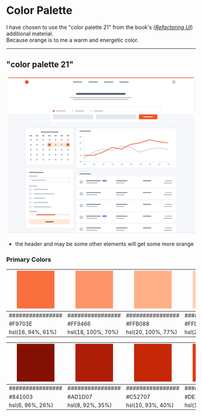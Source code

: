 # Color Palette

I have chosen to use the "color palette 21" from the book's (_[Refactoring UI](https://www.refactoringui.com/?ref=sidebar)_) additional material.  
Because orange is to me a warm and energetic color.

---

## "color palette 21"

![refactoring ui sample site mockup palette 21](../../images/doc_images/design_system/color_palette_21/palette_21_example_site_refactoringui.png)

- the header and may be some other elements will get some more orange

### Primary Colors

| ![#F9703E](../../images/doc_images/design_system/color_palette_21/primary/%23F9703E.jpg) | ![#FF9466](../../images/doc_images/design_system/color_palette_21/primary/%23FF9466.jpg) | ![#FFB088](../../images/doc_images/design_system/color_palette_21/primary/%23FFB088.jpg) | ![#FFD0B5](../../images/doc_images/design_system/color_palette_21/primary/%23FFD0B5.jpg) | ![#FFE8D9](../../images/doc_images/design_system/color_palette_21/primary/%23FFE8D9.jpg) |
| ---------------------------------------------------------------------------------------- | ---------------------------------------------------------------------------------------- | ---------------------------------------------------------------------------------------- | ---------------------------------------------------------------------------------------- | ---------------------------------------------------------------------------------------- |
| ################                                                                         | ################                                                                         | ################                                                                         | ################                                                                         | ################                                                                         |
| #F9703E                                                                                  | #FF9466                                                                                  | #FFB088                                                                                  | #FFD0B5                                                                                  | #FFE8D9                                                                                  |
| hsl(16, 94%, 61%)                                                                        | hsl(18, 100%, 70%)                                                                       | hsl(20, 100%, 77%)                                                                       | hsl(22, 100%, 85%)                                                                       | hsl(24, 100%, 93%)                                                                       |

| ![#841003](../../images/doc_images/design_system/color_palette_21/primary/%23841003.jpg) | ![#AD1D07](../../images/doc_images/design_system/color_palette_21/primary/%23AD1D07.jpg) | ![#C52707](../../images/doc_images/design_system/color_palette_21/primary/%23C52707.jpg) | ![#DE3A11](../../images/doc_images/design_system/color_palette_21/primary/%23DE3A11.jpg) | ![#F35627](../../images/doc_images/design_system/color_palette_21/primary/%23F35627.jpg) |
| ---------------------------------------------------------------------------------------- | ---------------------------------------------------------------------------------------- | ---------------------------------------------------------------------------------------- | ---------------------------------------------------------------------------------------- | ---------------------------------------------------------------------------------------- |
| ################                                                                         | ################                                                                         | ################                                                                         | ################                                                                         | ################                                                                         |
| #841003                                                                                  | #AD1D07                                                                                  | #C52707                                                                                  | #DE3A11                                                                                  | #F35627                                                                                  |
| hsl(6, 96%, 26%)                                                                         | hsl(8, 92%, 35%)                                                                         | hsl(10, 93%, 40%)                                                                        | hsl(12, 86%, 47%)                                                                        | hsl(14, 89%, 55%)                                                                        |
